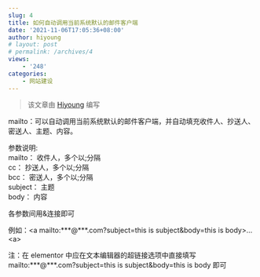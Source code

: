 ```yaml
---
slug: 4
title: 如何自动调用当前系统默认的邮件客户端
date: '2021-11-06T17:05:36+08:00'
author: hiyoung
# layout: post
# permalink: /archives/4
views:
    - '248'
categories:
    - 网站建设
---
```


> 该文章由 [Hiyoung](https://blog.hiyoung.xyz/) 编写

mailto：可以自动调用当前系统默认的邮件客户端，并自动填充收件人、抄送人、密送人、主题、内容。

参数说明:  
mailto： 收件人，多个以;分隔  
cc： 抄送人，多个以;分隔  
bcc： 密送人，多个以;分隔  
subject： 主题  
body： 内容

各参数间用&amp;连接即可

例如：&lt;a mailto:\*\*\*@\*\*\*.com?subject=this is subject&amp;body=this is body&gt;…&lt;a&gt;

注：在 elementor 中应在文本编辑器的超链接选项中直接填写 mailto:\*\*\*@\*\*\*.com?subject=this is subject&amp;body=this is body 即可
